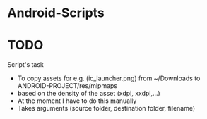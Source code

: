 # Android-Scripts

# TODO
Script's task
- To copy assets for e.g. (ic_launcher.png) from ~/Downloads to ANDROID-PROJECT/res/mipmaps
- based on the density of the asset (xdpi, xxdpi,...)
- At the moment I have to do this manually
- Takes arguments (source folder, destination folder, filename)
